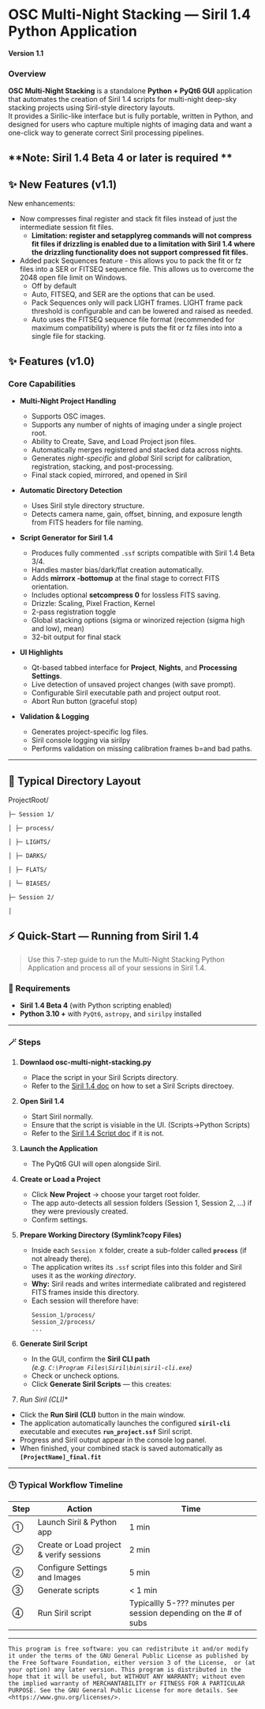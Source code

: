 # OSC Multi-Night Stacking — Siril 1.4 Python Application  
**Version 1.1**

### Overview
**OSC Multi-Night Stacking** is a standalone **Python + PyQt6 GUI** application that automates the creation of Siril 1.4 scripts for multi-night deep-sky stacking projects using Siril-style directory layouts.  
It provides a Sirilic-like interface but is fully portable, written in Python, and designed for users who capture multiple nights of imaging data and want a one-click way to generate correct Siril processing pipelines.

**Note: Siril 1.4 Beta 4 or later is required **
---
## ✨ New Features (v1.1)

New enhancements:
- Now compresses final register and stack fit files instead of just the intermediate session fit files.
    * **Limitation: register and setapplyreg commands will not compress fit files if drizzling is enabled due to a limitation with Siril 1.4 where the drizzling functionality
      does not support compressed fit files.**
- Added pack Sequences feature - this allows you to pack the fit or fz files into a SER or FITSEQ sequence file.  This allows us to overcome the 2048 open file limit on Windows.
    * Off by default
    * Auto, FITSEQ, and SER are the options that can be used.
    * Pack Sequences only will pack LIGHT frames. LIGHT frame pack threshold is configurable and can be lowered and raised as needed.
    * Auto uses the FITSEQ sequence file format (recommended for maximum compatibility) where is puts the fit or fz files into into a single file for stacking. 

## ✨ Features (v1.0)

### Core Capabilities
- **Multi-Night Project Handling**  
  * Supports OSC images.
  * Supports any number of nights of imaging under a single project root.
  * Ability to Create, Save, and Load Project json files.
  * Automatically merges registered and stacked data across nights.  
  * Generates *night-specific* and *global* Siril script for calibration, registration, stacking, and post-processing.
  * Final stack copied, mirrored, and opened in Siril

- **Automatic Directory Detection**
  * Uses Siril style directory structure.  
  * Detects camera name, gain, offset, binning, and exposure length from FITS headers for file naming.  

- **Script Generator for Siril 1.4**  
  * Produces fully commented `.ssf` scripts compatible with Siril 1.4 Beta 3/4.  
  * Handles master bias/dark/flat creation automatically.  
  * Adds **mirrorx -bottomup** at the final stage to correct FITS orientation.
  * Includes optional **setcompress 0** for lossless FITS saving.
  * Drizzle: Scaling, Pixel Fraction, Kernel
  * 2-pass registration toggle
  * Global stacking options (sigma or winorized rejection (sigma high and low), mean)
  * 32-bit output for final stack

- **UI Highlights**
  - Qt-based tabbed interface for **Project**, **Nights**, and **Processing Settings**.  
  - Live detection of unsaved project changes (with save prompt).  
  - Configurable Siril executable path and project output root.
  - Abort Run button (graceful stop)

- **Validation & Logging**
  - Generates project-specific log files.
  - Siril console logging via sirilpy
  - Performs validation on missing calibration frames b=and bad paths.

---

## 🧭 Typical Directory Layout

ProjectRoot/

    ├─ Session 1/
    
    │ ├─ process/
    
    │ ├─ LIGHTS/
    
    │ ├─ DARKS/
    
    │ ├─ FLATS/
    
    │ └─ BIASES/
    
    ├─ Session 2/
    
    │ 

## ⚡ Quick-Start — Running from Siril 1.4

> Use this 7-step guide to run the Multi-Night Stacking Python Application and process all of your sessions in Siril 1.4.

### 🧰 Requirements
- **Siril 1.4 Beta 4** (with Python scripting enabled)  
- **Python 3.10 +** with `PyQt6`, `astropy`, and `sirilpy` installed   

---

### 🪄 Steps

1. **Downlaod osc-multi-night-stacking.py**
   - Place the script in your Siril Scripts directory.
   - Refer to the [Siril 1.4 doc](https://siril.readthedocs.io/en/latest/preferences/preferences_gui.html#scripts) on how to set a Siril Scripts directoey. 
   
2. **Open Siril 1.4**  
   - Start Siril normally.
   - Ensure that the script is visiable in the UI. (Scripts->Python Scripts)
   - Refer to the [Siril 1.4 Script doc](https://siril.readthedocs.io/en/latest/preferences/preferences_gui.html#scripts) if it is not.
     
3. **Launch the Application**
   - The PyQt6 GUI will open alongside Siril.   

4. **Create or Load a Project**
   - Click **New Project** → choose your target root folder.  
   - The app auto-detects all session folders (Session 1, Session 2, …) if they were previously created.  
   - Confirm settings. 

5. **Prepare Working Directory (Symlink?copy Files)**
   - Inside each `Session X` folder, create a sub-folder called **`process`** (if not already there).  
   - The application writes its `.ssf` script files into this folder and Siril uses it as the *working directory*.  
   - **Why:** Siril reads and writes intermediate calibrated and registered FITS frames inside this directory.  
   - Each session will therefore have:
     ```
     Session_1/process/
     Session_2/process/
     ...
     ```
6. **Generate Siril Script**
   - In the GUI, confirm the **Siril CLI path**  
     *(e.g. `C:\Program Files\Siril\bin\siril-cli.exe`)*  
   - Check or uncheck options.
   - Click **Generate Siril Scripts** — this creates:

7. *Run Siril (CLI)**

- Click the **Run Siril (CLI)** button in the main window.  
- The application automatically launches the configured **`siril-cli`** executable and executes **`run_project.ssf`** Siril script.
- Progress and Siril output appear in the console log panel.  
- When finished, your combined stack is saved automatically as **`[ProjectName]_final.fit`**

---

### 🕒 Typical Workflow Timeline
| Step | Action | Time |
|------|---------|------|
| ① | Launch Siril & Python app | 1 min |
| ② | Create or Load project & verify sessions | 2 min |
| ② | Configure Settings and Images | 5 min |
| ③ | Generate scripts | < 1 min |
| ④ | Run Siril script | Typicallly 5-??? minutes per session depending on the # of subs |

---

`This program is free software: you can redistribute it and/or modify it under the terms of the GNU General Public License as published by the Free Software Foundation, either version 3 of the License, 
or (at your option) any later version. This program is distributed in the hope that it will be useful, but WITHOUT ANY WARRANTY; without even the implied warranty of MERCHANTABILITY or FITNESS FOR A
PARTICULAR PURPOSE. See the GNU General Public License for more details.
See <https://www.gnu.org/licenses/>.`

